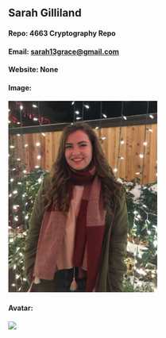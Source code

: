 ## Sarah Gilliland
#### Repo: 4663 Cryptography Repo
#### Email: sarah13grace@gmail.com
#### Website: None
#### Image:
<img src="Images/lights(2).jpg" width="300">

#### Avatar:
<img src="Images/withZoeAvatar.jpg" width="200">
